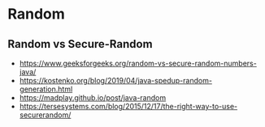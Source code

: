 # Random

## Random vs Secure-Random 

- https://www.geeksforgeeks.org/random-vs-secure-random-numbers-java/
- https://kostenko.org/blog/2019/04/java-spedup-random-generation.html
- https://madplay.github.io/post/java-random
- https://tersesystems.com/blog/2015/12/17/the-right-way-to-use-securerandom/